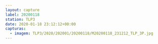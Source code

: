 ```yaml
---
layout: capture
label: 20200118
station: TLP3
date: 2020-01-18 23:12:12+00:00
capturas:
  - imagem: TLP3/2020/202001/20200118/M20200118_231212_TLP_3P.jpg
---
```

